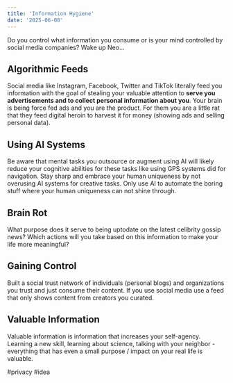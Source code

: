 ```yaml
---
title: 'Information Hygiene'
date: '2025-06-08'
---
```

Do you control what information you consume or is your mind controlled by social media companies? Wake up Neo...

## Algorithmic Feeds

Social media like Instagram, Facebook, Twitter and TikTok literally feed you information with the goal of stealing your valuable attention to **serve you advertisements and to collect personal information about you**. Your brain is being force fed ads and you are the product. For them you are a little rat that they feed digital heroin to harvest it for money (showing ads and selling personal data).

## Using AI Systems

Be aware that mental tasks you outsource or augment using AI will likely reduce your cognitive abilities for these tasks like using GPS systems did for navigation. Stay sharp and embrace your human uniqueness by not overusing AI systems for creative tasks. Only use AI to automate the boring stuff where your human uniqueness can not shine through.

## Brain Rot

What purpose does it serve to being uptodate on the latest celibrity gossip news? Which actions will you take based on this information to make your life more meaningful?

## Gaining Control

Built a social trust network of individuals (personal blogs) and organizations you trust and just consume their content. If you use social media use a feed that only shows content from creators you curated.

## Valuable Information

Valuable information is information that increases your self-agency. Learning a new skill, learning about science, talking with your neighbor - everything that has even a small purpose / impact on your real life is valuable.

#privacy #idea
